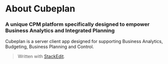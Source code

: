 # About Cubeplan
### A unique CPM platform specifically designed to empower Business Analytics and Integrated Planning
Cubeplan is a server client app designed for supporting Business Analytics, Budgeting, Business Planning and Control.



> Written with [StackEdit](https://stackedit.io/).
<!--stackedit_data:
eyJoaXN0b3J5IjpbLTM2MTM2NTk5NV19
-->